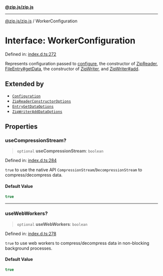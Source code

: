 [**@zip.js/zip.js**](../README.md)

***

[@zip.js/zip.js](../globals.md) / WorkerConfiguration

# Interface: WorkerConfiguration

Defined in: [index.d.ts:272](https://github.com/gildas-lormeau/zip.js/blob/048592eb3ecd62abf9aa99b38374e6c15b43dfe8/index.d.ts#L272)

Represents configuration passed to [configure](../functions/configure.md), the constructor of [ZipReader](../classes/ZipReader.md), [FileEntry#getData](FileEntry.md#getdata), the constructor of [ZipWriter](../classes/ZipWriter.md), and [ZipWriter#add](../classes/ZipWriter.md#add).

## Extended by

- [`Configuration`](Configuration.md)
- [`ZipReaderConstructorOptions`](ZipReaderConstructorOptions.md)
- [`EntryGetDataOptions`](EntryGetDataOptions.md)
- [`ZipWriterAddDataOptions`](ZipWriterAddDataOptions.md)

## Properties

### useCompressionStream?

> `optional` **useCompressionStream**: `boolean`

Defined in: [index.d.ts:284](https://github.com/gildas-lormeau/zip.js/blob/048592eb3ecd62abf9aa99b38374e6c15b43dfe8/index.d.ts#L284)

`true` to use the native API `CompressionStream`/`DecompressionStream` to compress/decompress data.

#### Default Value

```ts
true
```

***

### useWebWorkers?

> `optional` **useWebWorkers**: `boolean`

Defined in: [index.d.ts:278](https://github.com/gildas-lormeau/zip.js/blob/048592eb3ecd62abf9aa99b38374e6c15b43dfe8/index.d.ts#L278)

`true` to use web workers to compress/decompress data in non-blocking background processes.

#### Default Value

```ts
true
```
